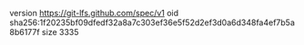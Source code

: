version https://git-lfs.github.com/spec/v1
oid sha256:1f20235bf09dfedf32a8a7c303ef36e5f52d2ef3d0a6d348fa4ef7b5a8b6177f
size 3335
